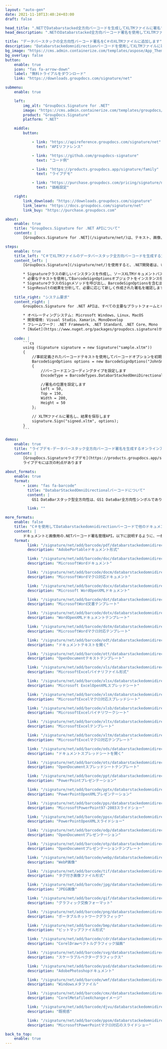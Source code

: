 ```yaml
---
layout: "auto-gen"
date: 2021-11-10T13:40:24+03:00
draft: false

head_title: ".NETでDatabarstacked全方向バーコードを生成してXLTMファイルに署名する|署名文書"
head_description: ".NETのDatabarstacked全方向バーコード署名を使用してXLTMファイルに署名する-人気のあるビジネスドキュメントや画像ファイル形式にバーコードを追加する."

title: "データバースタックの全方向性バーコード署名をC＃のXLTMファイルに追加します"
description: "Databarstackedomnidirectionバーコードを使用してXLTMファイルに署名します。署名プロパティを操作し、ニーズに合ったドキュメント内で高度な署名オプションを設定します."
bg_image: "https://cms.admin.containerize.com/templates/aspose/App_Themes/V3/images/bg/header1.png"
bg_overlay: false
button:
    enable: true
    icon: "fas fa-arrow-down"
    label: "無料トライアルをダウンロード"
    link: "https://downloads.groupdocs.com/signature/net"

submenu:
    enable: true

    left:
        img_alt: "GroupDocs.Signature for .NET"
        image: "https://cms.admin.containerize.com/templates/groupdocs/images/product-logos/90x90-noborder/groupdocs-signature-net.png"
        product: "GroupDocs.Signature"
        platform: ".NET"

    middle:
        button:

            - link: "https://apireference.groupdocs.com/signature/net"
              text: "APIリファレンス"

            - link: "https://github.com/groupdocs-signature"
              text: "コード例"

            - link: "https://products.groupdocs.app/signature/family"
              text: "ライブデモ"

            - link: "https://purchase.groupdocs.com/pricing/signature/net"
              text: "価格設定"

    right:
        link_download: "https://downloads.groupdocs.com/signature"
        link_learn: "https://docs.groupdocs.com/signature/net"
        link_buy: "https://purchase.groupdocs.com"

about:
    enable: true
    title: "GroupDocs.Signature for .NET APIについて"
    content: |
        [GroupDocs.Signature for .NET](/signature/net/)は、テキスト、画像、バーコード、スタンプ、フォームフィールド、QRコード、メタデータなどのさまざまな署名タイプを使用してデジタルドキュメントに電子署名するネイティブ.NETAPIです。ユーザーは、PDF、Microsoft Word、Excelワークシート、PowerPointプレゼンテーション、Adobe Photoshop、メタファイル、および画像ファイル形式内のデジタル署名を追加、編集、検証、削除、および検索でき、必要に応じて署名プロパティをカスタマイズするための追加サポートがあります。

steps:
    enable: true
    title_left: "C＃でXLTMファイルのデータバースタック全方向バーコードを生成する方法"
    content_left: |
        [GroupDocs.Signature](/signature/net/)を使用すると、.NET開発者は、いくつかの簡単な手順を実行することで、アプリケーション内のXLTMファイルにDatabarstacked全方向バーコードを簡単に追加できます。

        * Signatureクラスの新しいインスタンスを作成し、ソースXLTMドキュメントパスをコンストラクターパラメーターとして渡します。
        * 必要なテキストを使用してBarcodeSignOptionsオブジェクトをインスタンス化し、EncodeTypeプロパティをDatabarStackedOmniDirectionalに設定します。
        * SignatureクラスのSignメソッドを呼び出し、BarcodeSignOptionsを含む出力XLTMファイル名を渡します。
        * SignResultの結果を分析して、必要に応じて新しく作成された署名を確認します。
        
    title_right: "システム要求"
    content_right: |
        GroupDocs.Signature for .NET APIは、すべての主要なプラットフォームとオペレーティングシステムでサポートされています。以下のコードを実行する前に、システムに次の前提条件がインストールされていることを確認してください。

        * オペレーティングシステム: Microsoft Windows、Linux、MacOS
        * 開発環境: Visual Studio、Xamarin、MonoDevelop
        * フレームワーク: .NET Framework、.NET Standard、.NET Core、Mono
        * [NuGet](https://www.nuget.org/packages/groupdocs.signature)からGroupDocs.Signaturefor.NETの最新バージョンをダウンロードします
        
    code: |
        ```cs
        using (Signature signature = new Signature("sample.xltm"))
        {
            //事前定義されたバーコードテキストを使用してバーコードオプションを初期化します
            BarcodeSignOptions options = new BarcodeSignOptions("JohnSmith")
            {
                //バーコードエンコーディングタイプを設定します
                EncodeType = BarcodeTypes.DatabarStackedOmniDirectional,

                //署名の位置を設定します
                Left = 50,
                Top = 150,
                Width = 200,
                Height = 50
            };

            // XLTMファイルに署名し、結果を保存します 
            signature.Sign("signed.xltm", options);
        }
        ```
        
demos:
    enable: true
    title: "ライブデモ-データバースタック全方向バーコード署名を生成するオンラインアプリ"
    content: |
        [GroupDocs.Signatureライブデモ](https://products.groupdocs.app/signature/family)サイトにアクセスして、Databarstacked全方向バーコードをXLTMファイルに今すぐ追加します。  
        ライブデモには次の利点があります
        
about_formats:
    enable: true
    format:
        - icon: "fas fa-barcode"
          title: "DatabarStackedOmniDirectionalバーコードについて"
          content: |
            GS1 DataBarスタック型全方向性は、GS1 DataBar全方向性シンボルであり、2つの行に分割され、その間にセパレーターパターンがあります。

          link: ""

more_formats:
    enable: false
    title: "C＃を使用してDatabarstackedomnidirectionバーコードで他のドキュメント形式に署名する"
    content: |
        ドキュメントと画像用の.NETバーコード署名管理API。以下に説明するように、一般的なファイル形式のいくつかにバーコード署名を追加します。
    format: 
          link: "/signature/net/add/barcode/pdf/databarstackedomnidirectional/"
          description: "AdobePortableドキュメント形式"

          link: "/signature/net/add/barcode/doc/databarstackedomnidirectional/"
          description: "MicrosoftWordドキュメント"

          link: "/signature/net/add/barcode/docm/databarstackedomnidirectional/"
          description: "MicrosoftWordマクロ対応ドキュメント"

          link: "/signature/net/add/barcode/docx/databarstackedomnidirectional/"
          description: "Microsoft WordOpenXMLドキュメント"

          link: "/signature/net/add/barcode/dot/databarstackedomnidirectional/"
          description: "MicrosoftWord文書テンプレート"

          link: "/signature/net/add/barcode/dotx/databarstackedomnidirectional/"
          description: "WordOpenXMLドキュメントテンプレート"

          link: "/signature/net/add/barcode/dotm/databarstackedomnidirectional/"
          description: "MicrosoftWordマクロ対応テンプレート"       

          link: "/signature/net/add/barcode/odt/databarstackedomnidirectional/"
          description: "ドキュメントテキストを開く"

          link: "/signature/net/add/barcode/ott/databarstackedomnidirectional/"
          description: "OpenDocumentテキストテンプレート"

          link: "/signature/net/add/barcode/xls/databarstackedomnidirectional/"
          description: "MicrosoftExcelバイナリファイル形式"

          link: "/signature/net/add/barcode/xlsx/databarstackedomnidirectional/"
          description: "Microsoft ExcelOpenXMLスプレッドシート"

          link: "/signature/net/add/barcode/xlsm/databarstackedomnidirectional/"
          description: "MicrosoftExcelマクロ対応スプレッドシート"

          link: "/signature/net/add/barcode/xlsb/databarstackedomnidirectional/"
          description: "MicrosoftExcelバイナリワークシート"

          link: "/signature/net/add/barcode/xltx/databarstackedomnidirectional/"
          description: "MicrosoftExcelテンプレート"

          link: "/signature/net/add/barcode/xltm/databarstackedomnidirectional/"
          description: "MicrosoftExcelマクロ対応テンプレート"

          link: "/signature/net/add/barcode/ods/databarstackedomnidirectional/"
          description: "ドキュメントスプレッドシートを開く"

          link: "/signature/net/add/barcode/ots/databarstackedomnidirectional/"
          description: "OpenDocumentスプレッドシートテンプレート"

          link: "/signature/net/add/barcode/ppt/databarstackedomnidirectional/"
          description: "PowerPointプレゼンテーション"

          link: "/signature/net/add/barcode/pptx/databarstackedomnidirectional/"
          description: "PowerPointOpenXMLプレゼンテーション"

          link: "/signature/net/add/barcode/pps/databarstackedomnidirectional/"
          description: "MicrosoftPowerPoint97-2003スライドショー"

          link: "/signature/net/add/barcode/ppsx/databarstackedomnidirectional/"
          description: "PowerPointOpenXMLスライドショー"                              

          link: "/signature/net/add/barcode/odp/databarstackedomnidirectional/"
          description: "OpenDocumentプレゼンテーション"

          link: "/signature/net/add/barcode/otp/databarstackedomnidirectional/"
          description: "OpenDocumentプレゼンテーションテンプレート"

          link: "/signature/net/add/barcode/webp/databarstackedomnidirectional/"
          description: "WebP画像"

          link: "/signature/net/add/barcode/tif/databarstackedomnidirectional/"
          description: "タグ付き画像ファイル形式"

          link: "/signature/net/add/barcode/jpg/databarstackedomnidirectional/"
          description: "JPEG画像"

          link: "/signature/net/add/barcode/gif/databarstackedomnidirectional/"
          description: "グラフィック交換フォーマット"

          link: "/signature/net/add/barcode/png/databarstackedomnidirectional/"
          description: "ポータブルネットワークグラフィック"

          link: "/signature/net/add/barcode/bmp/databarstackedomnidirectional/"
          description: "ビットマップファイル形式"

          link: "/signature/net/add/barcode/cdr/databarstackedomnidirectional/"
          description: "CorelDrawベクトルグラフィック描画"

          link: "/signature/net/add/barcode/svg/databarstackedomnidirectional/"
          description: "スケーラブルベクターグラフィックス"

          link: "/signature/net/add/barcode/psd/databarstackedomnidirectional/"
          description: "AdobePhotoshopドキュメント"

          link: "/signature/net/add/barcode/wmf/databarstackedomnidirectional/"
          description: "Windowsメタファイル"        

          link: "/signature/net/add/barcode/cmx/databarstackedomnidirectional/"
          description: "CorelMetafileeXchangeイメージ"

          link: "/signature/net/add/barcode/djvu/databarstackedomnidirectional/"
          description: "既視感"

          link: "/signature/net/add/barcode/ppsm/databarstackedomnidirectional/"
          description: "MicrosoftPowerPointマクロ対応のスライドショー"

back_to_top:
    enable: true
---
```

